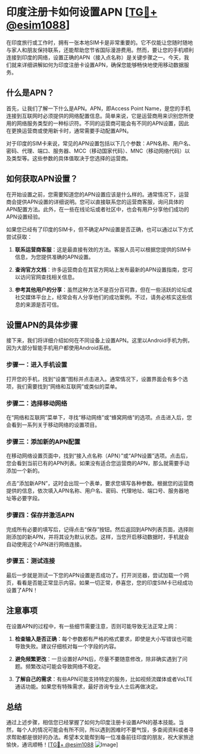 # 印度注册卡如何设置APN [[TG💪+ @esim1088](https://t.me/s/esim1088)]

在印度旅行或工作时，拥有一张本地SIM卡是非常重要的。它不仅能让您随时随地与家人和朋友保持联系，还能帮助您节省国际漫游费用。然而，要让您的手机顺利连接到印度的网络，设置正确的APN（接入点名称）是关键步骤之一。今天，我们就来详细讲解如何为印度注册卡设置APN，确保您能够畅快地使用移动数据服务。

## 什么是APN？

首先，让我们了解一下什么是APN。APN，即Access Point Name，是您的手机连接到互联网时必须提供的网络配置信息。简单来说，它是运营商用来识别您所使用的网络服务类型的一种标识符。不同的运营商可能会有不同的APN设置，因此在更换运营商或使用新卡时，通常需要手动配置APN。

对于印度的SIM卡来说，常见的APN设置包括以下几个参数：APN名称、用户名、密码、代理、端口、服务器、MCC（移动国家代码）、MNC（移动网络代码）以及类型等。这些参数的具体值取决于您选择的运营商。

## 如何获取APN设置？

在开始设置之前，您需要知道您的APN设置应该是什么样的。通常情况下，运营商会提供APN设置的详细说明。您可以直接联系您的运营商客服，询问具体的APN配置方法。此外，在一些在线论坛或者社区中，也会有用户分享他们成功的APN设置经验。

如果您已经有了印度的SIM卡，但不确定APN设置是否正确，也可以通过以下方式尝试获取：

1. **联系运营商客服**：这是最直接有效的方法。客服人员可以根据您提供的SIM卡信息，为您提供准确的APN设置。
   
2. **查询官方文档**：许多运营商会在其官方网站上发布最新的APN设置指南，您可以访问官网查找相关信息。

3. **参考其他用户的分享**：虽然这种方法不是百分百可靠，但在一些活跃的论坛或社交媒体平台上，经常会有人分享他们的成功案例。不过，请务必核实这些信息的来源是否可信。

## 设置APN的具体步骤

接下来，我们将详细介绍如何在不同设备上设置APN。这里以Android手机为例，因为大部分智能手机用户都使用Android系统。

### 步骤一：进入手机设置

打开您的手机，找到“设置”图标并点击进入。通常情况下，设置界面会有多个选项，我们需要找到“网络和互联网”或类似的菜单。

### 步骤二：选择移动网络

在“网络和互联网”菜单下，寻找“移动网络”或“蜂窝网络”的选项。点击进入后，您会看到一系列关于移动网络的设置项目。

### 步骤三：添加新的APN配置

在移动网络设置页面中，找到“接入点名称（APN）”或“APN设置”选项。点击后，您会看到当前已有的APN列表。如果没有适合您运营商的APN，那么就需要手动添加一个新的。

点击“添加新APN”，这时会出现一个表单，要求您填写各种参数。根据您的运营商提供的信息，依次填入APN名称、用户名、密码、代理地址、端口号、服务器地址等必要字段。

### 步骤四：保存并激活APN

完成所有必要的填写后，记得点击“保存”按钮。然后返回到APN列表页面，选择刚刚添加的新APN，并将其设为默认状态。这样，当您开启移动数据时，手机就会自动使用这个APN进行网络连接。

### 步骤五：测试连接

最后一步就是测试一下您的APN设置是否成功了。打开浏览器，尝试加载一个网页，看看是否能正常显示内容。如果一切正常，恭喜您，您的印度SIM卡已经成功设置了APN！

## 注意事项

在设置APN的过程中，有一些细节需要注意，否则可能导致无法正常上网：

1. **检查输入是否正确**：每个参数都有严格的格式要求，即使是大小写错误也可能导致失败。建议仔细核对每一个字段的内容。

2. **避免频繁更改**：一旦设置好APN后，尽量不要随意修改，除非确实遇到了问题。频繁改动可能会导致网络不稳定。

3. **了解自己的需求**：有些APN可能支持特定的服务，比如视频流媒体或者VoLTE通话功能。如果您有特殊需求，最好咨询专业人士后再做决定。

## 总结

通过上述步骤，相信您已经掌握了如何为印度注册卡设置APN的基本技能。当然，每个人的情况可能会有所不同，所以遇到困难时不要气馁，多查阅资料或者寻求帮助都是很好的办法。希望本文能帮到每一位准备前往印度的朋友，祝大家旅途愉快，通讯顺畅！[[TG💪+ @esim1088](https://t.me/s/esim1088) ![Image](https://i.postimg.cc/4NQfJmqS/Snipaste-2025-05-13-00-14-12.png)]